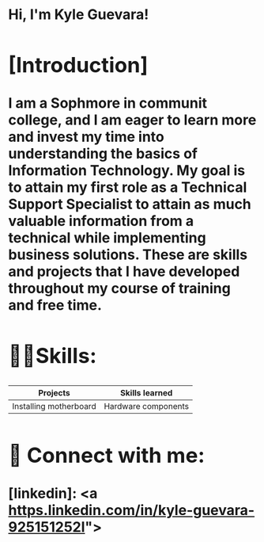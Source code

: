 <h1>Hi, I'm Kyle Guevara! <h/1>

<h2>[Introduction]</h2>

<b>I am a Sophmore in communit college, and I am eager to learn more and invest my time into understanding the basics of Information Technology. My goal is to attain my first role as a Technical Support Specialist to attain as much valuable information from a technical while implementing business solutions. These are skills and projects that I have developed throughout my course of training and free time.</b>

<h2>👨‍💻Skills:</h2>

|Projects          | Skills learned  |
|------------------|------------------|
|Installing motherboard | Hardware components|




<h2> 🤳 Connect with me:</h2>

[linkedin]: <a [https.linkedin.com/in/kyle-guevara-925151252l](https://www.linkedin.com/in/kyle-guevara-925151252/)"></a>

